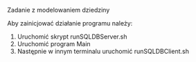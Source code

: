 Zadanie z modelowaniem dziedziny

Aby zainicjować działanie programu należy:
1. Uruchomić skrypt runSQLDBServer.sh
2. Uruchomić program Main
3. Następnie w innym terminalu uruchomić runSQLDBClient.sh
